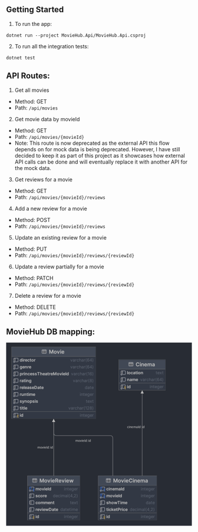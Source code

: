 ## Getting Started
1. To run the app:
```shell
dotnet run --project MovieHub.Api/MovieHub.Api.csproj
```
2. To run all the integration tests:
```shell
dotnet test
```
## API Routes:

1. Get all movies 
- Method: GET
- Path: ```/api/movies```

2. Get movie data by movieId
- Method: GET
- Path: ```/api/movies/{movieId}```
- Note: This route is now deprecated as the external API this flow depends on for mock data is being deprecated. 
However, I have still decided to keep it as part of this project as it showcases how external API calls can be done and will eventually 
replace it with another API for the mock data.  

3. Get reviews for a movie
- Method: GET
- Path: ```/api/movies/{movieId}/reviews```

4. Add a new review for a movie
- Method: POST
- Path: ```/api/movies/{movieId}/reviews```

5. Update an existing review for a movie
- Method: PUT
- Path: ```/api/movies/{movieId}/reviews/{reviewId}```

6. Update a review partially for a movie
- Method: PATCH
- Path: ```/api/movies/{movieId}/reviews/{reviewId}```

7. Delete a review for a movie
- Method: DELETE
- Path: ```/api/movies/{movieId}/reviews/{reviewId}```


## MovieHub DB mapping:
![](MovieHubDB.png)
